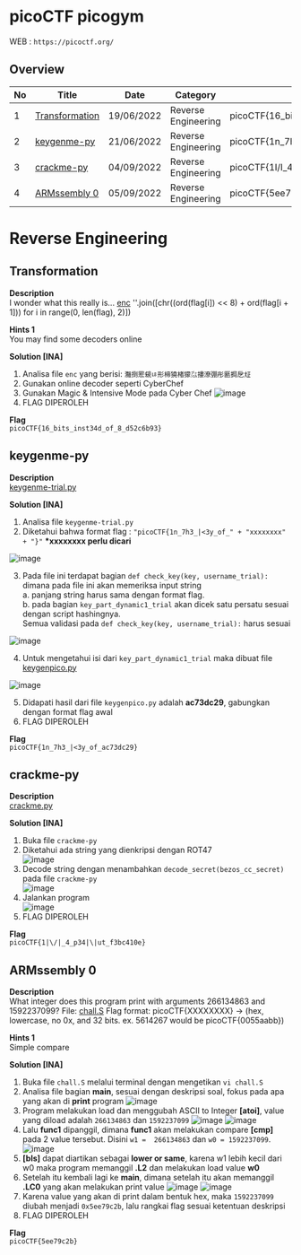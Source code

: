# picoCTF picogym
WEB : `https://picoctf.org/`  

## Overview

| No | Title               | Date              | Category                   | Flag                 | Points
|----|---------------------|-------------------|----------------------------|----------------------|------------
| 1  | [Transformation](#transformation) | 19/06/2022 | Reverse Engineering | picoCTF{16_bits_inst34d_of_8_d52c6b93} | 20
| 2  | [keygenme-py](#keygenme-py) | 21/06/2022 | Reverse Engineering | picoCTF{1n_7h3_I<3y_of_ac73dc29} | 30
| 3  | [crackme-py](#crackme-py) | 04/09/2022 | Reverse Engineering | picoCTF{1I\/I_4_p34I\Iut_f3bc410e} | 30
| 4  | [ARMssembly 0](#armssembly-0) | 05/09/2022 | Reverse Engineering | picoCTF{5ee79c2b} | 40
# Reverse Engineering 
## Transformation 

**Description**  
I wonder what this really is... [enc](https://mercury.picoctf.net/static/a757282979af14ab5ed74f0ed5e2ca95/enc) ''.join([chr((ord(flag[i]) << 8) + ord(flag[i + 1])) for i in range(0, len(flag), 2)])

**Hints 1**  
You may find some decoders online

**Solution [INA]**  
1.  Analisa file `enc` yang berisi: `灩捯䍔䙻ㄶ形楴獟楮獴㌴摟潦弸彤㔲挶戹㍽`
2.  Gunakan online decoder seperti CyberChef
3.  Gunakan Magic & Intensive Mode pada Cyber Chef
![image](https://user-images.githubusercontent.com/92077284/174487475-945bbb78-1445-4980-a895-335a348e2a82.png)  
4.  FLAG DIPEROLEH 

**Flag**  
`picoCTF{16_bits_inst34d_of_8_d52c6b93}`

## keygenme-py
**Description**  
[keygenme-trial.py](https://mercury.picoctf.net/static/9055e7d35f5f4646338a1734aea0dda5/keygenme-trial.py)

**Solution [INA]**  
1.  Analisa file `keygenme-trial.py`
2.  Diketahui bahwa format flag : `"picoCTF{1n_7h3_|<3y_of_" + "xxxxxxxx" + "}"` __*xxxxxxxx perlu dicari__

![image](https://user-images.githubusercontent.com/92077284/174823182-a3ac3156-ce7d-4a9b-9300-7971452346e6.png)

3.  Pada file ini terdapat bagian `def check_key(key, username_trial):` dimana pada file ini akan memeriksa input string  
    a. panjang string harus sama dengan format flag.  
    b. pada bagian `key_part_dynamic1_trial` akan dicek satu persatu sesuai dengan script hashingnya.  
    Semua validasi pada `def check_key(key, username_trial):` harus sesuai  
    
![image](https://user-images.githubusercontent.com/92077284/174829860-2f0c35bb-705e-4d5a-995c-f7cab520d588.png)

4.  Untuk mengetahui isi dari `key_part_dynamic1_trial` maka dibuat file [keygenpico.py]()  

![image](https://user-images.githubusercontent.com/92077284/174828283-eea1d8c1-ab50-4130-890d-7eadbc368cf9.png)

5.  Didapati hasil dari file `keygenpico.py` adalah __ac73dc29__, gabungkan dengan format flag awal
6.  FLAG DIPEROLEH

**Flag**  
`picoCTF{1n_7h3_|<3y_of_ac73dc29}`

## crackme-py

**Description**  
[crackme.py](https://mercury.picoctf.net/static/b7cabaae6561256c50728d3515db3058/crackme.py)

**Solution [INA]**  
1.  Buka file `crackme-py`
2.  Diketahui ada string yang dienkripsi dengan ROT47   
![image](https://user-images.githubusercontent.com/92077284/188305187-1d39eb48-27ef-4add-8018-c1d17922215d.png)
3.  Decode string dengan menambahkan `decode_secret(bezos_cc_secret)` pada file `crackme-py`   
![image](https://user-images.githubusercontent.com/92077284/188305299-f00e7a53-d4f0-46f9-8dd4-d25241c01208.png)
4.  Jalankan program   
![image](https://user-images.githubusercontent.com/92077284/188305281-bee0ae1d-8e50-4ad9-8d39-0080d3b8c1a9.png)
5.  FLAG DIPEROLEH

**Flag**  
`picoCTF{1|\/|_4_p34|\|ut_f3bc410e}`

## ARMssembly 0

**Description**  
What integer does this program print with arguments 266134863 and 1592237099? File: [chall.S](https://mercury.picoctf.net/static/104d6022bcea93f53083aeb61b134e8b/chall.S) Flag format: picoCTF{XXXXXXXX} -> (hex, lowercase, no 0x, and 32 bits. ex. 5614267 would be picoCTF{0055aabb})

**Hints 1**  
Simple compare

**Solution [INA]**  
1.  Buka file `chall.S` melalui terminal dengan mengetikan `vi chall.S`
2.  Analisa file bagian **main**, sesuai dengan deskripsi soal, fokus pada apa yang akan di **print** program
![image](https://user-images.githubusercontent.com/92077284/188314780-c6ba8575-d500-42a6-a327-649ac6a6d358.png)
3.  Program melakukan load dan menggubah ASCII to Integer **[atoi]**, value yang diload adalah `266134863` dan `1592237099`
![image](https://user-images.githubusercontent.com/92077284/188421396-54ea3697-8a07-4c54-933a-b7500d4e1f27.png)
![image](https://user-images.githubusercontent.com/92077284/188421484-b3c4dda9-f6ce-473a-84bd-474b6e703f7d.png)
4.  Lalu **func1** dipanggil, dimana **func1** akan melakukan compare **[cmp]** pada 2 value tersebut. Disini `w1 =  266134863` dan `w0 = 1592237099`.  
![image](https://user-images.githubusercontent.com/92077284/188421997-5445acb1-bb71-46ae-b843-3b2db993e036.png)
5.  **[bls]** dapat diartikan sebagai **lower or same**, karena w1 lebih kecil dari w0 maka program memanggil **.L2** dan melakukan load value **w0**
6.  Setelah itu kembali lagi ke **main**, dimana setelah itu akan memanggil **.LC0** yang akan melakukan print value
![image](https://user-images.githubusercontent.com/92077284/188424487-a27cbc37-84dc-4d4f-9609-cd645589b2e9.png)
![image](https://user-images.githubusercontent.com/92077284/188424525-db6d10bb-3d51-48de-be96-cf5c60366724.png)
7.  Karena value yang akan di print dalam bentuk hex, maka `1592237099` diubah menjadi `0x5ee79c2b`, lalu rangkai flag sesuai ketentuan deskripsi
8.  FLAG DIPEROLEH

**Flag**  
`picoCTF{5ee79c2b}`
